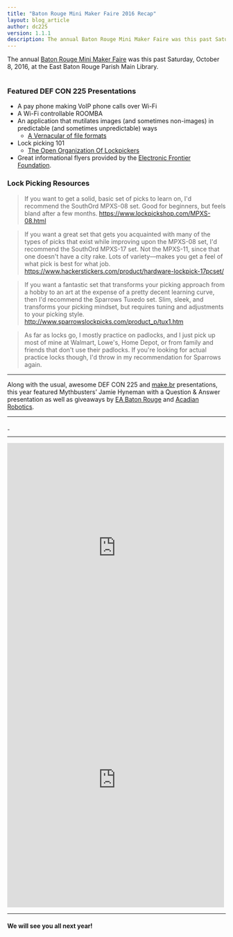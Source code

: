 ```yaml
---
title: "Baton Rouge Mini Maker Faire 2016 Recap"
layout: blog_article
author: dc225
version: 1.1.1
description: The annual Baton Rouge Mini Maker Faire was this past Saturday, October 8, 2016, at the East Baton Rouge Parish Main Library.
---
```


The annual [Baton Rouge Mini Maker Faire](http://www.makerfairebatonrouge.com) was this past Saturday, October 8, 2016, at the East Baton Rouge Parish Main Library.

<a href="https://s3-us-west-2.amazonaws.com/63306e6675736564/uplds/baton-rouge-mini-maker-faire-2016/table.jpg">
<img src="data:image/gif;base64,R0lGODlhAQABAIAAAAAAAP///yH5BAEAAAAALAAAAAABAAEAAAIBRAA7" data-original="https://s3-us-west-2.amazonaws.com/63306e6675736564/uplds/baton-rouge-mini-maker-faire-2016/table.jpg" class="lazy img-thumbnail" border="0" />
</a>

### Featured DEF CON 225 Presentations
  - A pay phone making VoIP phone calls over Wi-Fi
  - A Wi-Fi controllable ROOMBA
  - An application that mutilates images (and sometimes non-images) in predictable (and sometimes unpredictable) ways
    - [A Vernacular of file formats](https://dl.dropboxusercontent.com/u/9054743/hifi%20Rosa%20Menkman%20-%20A%20Vernacular%20of%20File%20Formats.pdf)
  - Lock picking 101
    - [The Open Organization Of Lockpickers](http://toool.us/)
  - Great informational flyers provided by the [Electronic Frontier Foundation](https://www.eff.org).

### Lock Picking Resources
> If you want to get a solid, basic set of picks to learn on, I'd recommend the SouthOrd MPXS-08 set. Good for beginners, but feels bland after a few months.
> <https://www.lockpickshop.com/MPXS-08.html>

> If you want a great set that gets you acquainted with many of the types of picks that exist while improving upon the MPXS-08 set, I'd recommend the SouthOrd MPXS-17 set. Not the MPXS-11, since that one doesn't have a city rake. Lots of variety—makes you get a feel of what pick is best for what job.
> <https://www.hackerstickers.com/product/hardware-lockpick-17pcset/>

> If you want a fantastic set that transforms your picking approach from a hobby to an art at the expense of a pretty decent learning curve, then I'd recommend the Sparrows Tuxedo set. Slim, sleek, and transforms your picking mindset, but requires tuning and adjustments to your picking style.
> <http://www.sparrowslockpicks.com/product_p/tux1.htm>


> As far as locks go, I mostly practice on padlocks, and I just pick up most of mine at Walmart, Lowe's, Home Depot, or from family and friends that don't use their padlocks. If you're looking for actual practice locks though, I'd throw in my recommendation for Sparrows again.

---

Along with the usual, awesome DEF CON 225 and [make.br](http://makebr.com/) presentations, this year featured Mythbusters’ Jamie Hyneman with a Question & Answer presentation as well as giveaways by [EA Baton Rouge](https://www.facebook.com/EABatonRouge/) and [Acadian Robotics](https://www.facebook.com/AcadianRobotics/).

---

<a href="https://s3-us-west-2.amazonaws.com/63306e6675736564/uplds/baton-rouge-mini-maker-faire-2016/sign.jpg">
<img src="data:image/gif;base64,R0lGODlhAQABAIAAAAAAAP///yH5BAEAAAAALAAAAAABAAEAAAIBRAA7" data-original="https://s3-us-west-2.amazonaws.com/63306e6675736564/uplds/baton-rouge-mini-maker-faire-2016/sign.jpg" class="lazy img-thumbnail" border="0" />
</a>

<a href="https://s3-us-west-2.amazonaws.com/63306e6675736564/uplds/baton-rouge-mini-maker-faire-2016/general-rascality.jpg">
<img src="data:image/gif;base64,R0lGODlhAQABAIAAAAAAAP///yH5BAEAAAAALAAAAAABAAEAAAIBRAA7" data-original="https://s3-us-west-2.amazonaws.com/63306e6675736564/uplds/baton-rouge-mini-maker-faire-2016/general-rascality.jpg" class="lazy img-thumbnail" border="0" />
</a>

---

<iframe src="https://www.facebook.com/plugins/post.php?href=https%3A%2F%2Fwww.facebook.com%2FBRMakerFaire%2Fphotos%2Fa.1780791865502819.1073741831.1485467815035227%2F1780797052168967%2F%3Ftype%3D3&width=500" width="500" height="481" style="border:none;overflow:hidden" scrolling="no" frameborder="0" allowTransparency="true"></iframe>

<iframe src="https://www.facebook.com/plugins/post.php?href=https%3A%2F%2Fwww.facebook.com%2FBRMakerFaire%2Fphotos%2Fa.1780791865502819.1073741831.1485467815035227%2F1780797038835635%2F%3Ftype%3D3&width=500" width="500" height="588" style="border:none;overflow:hidden" scrolling="no" frameborder="0" allowTransparency="true"></iframe>

---

#### We will see you all next year!
